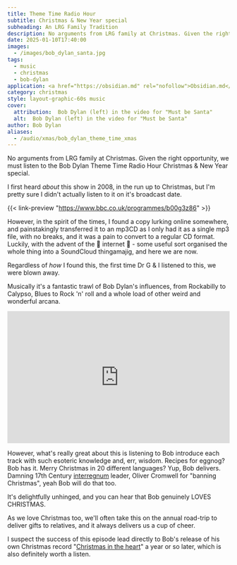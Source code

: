 ```yaml
---
title: Theme Time Radio Hour
subtitle: Christmas & New Year special
subheading: An LRG Family Tradition
description: No arguments from LRG family at Christmas. Given the right opportunity, we must listen to the Bob Dylan Theme Time Radio Hour Christmas & New Year special
date: 2025-01-10T17:40:00
images:
  - /images/bob_dylan_santa.jpg
tags:
  - music
  - christmas
  - bob-dylan
application: <a href="https://obsidian.md" rel="nofollow">Obsidian.md</a>
category: christmas
style: layout-graphic-60s music
cover:
  attribution:  Bob Dylan (left) in the video for "Must be Santa"
  alt:  Bob Dylan (left) in the video for "Must be Santa"
author: Bob Dylan
aliases:
  - /audio/xmas/bob_dylan_theme_time_xmas
---
```

No arguments from LRG family at Christmas. Given the right opportunity, we must listen to the Bob Dylan Theme Time Radio Hour Christmas & New Year special.

I first heard _about_ this show in 2008, in the run up to Christmas, but I'm pretty sure I didn't actually listen to it on it's broadcast date.

<!--more-->

{{< link-preview "https://www.bbc.co.uk/programmes/b00g3z86" >}} 

However, in the spirit of the times, I found a copy lurking online somewhere, and painstakingly transferred it to an mp3CD as I only had it as a single mp3 file, with no breaks, and it was a pain to convert to a regular CD format. Luckily, with the advent of the 🌟 internet 🌟 - some useful sort organised the whole thing into a SoundCloud thingamajig, and here we are now.

Regardless of _how_ I found this, the first time Dr G & I listened to this, we were blown away. 

Musically it's a fantastic trawl of Bob Dylan's influences, from Rockabilly to Calypso, Blues to Rock 'n' roll and a whole load of other weird and wonderful arcana. 

<iframe width="100%" height="300" scrolling="no" frameborder="no" allow="autoplay" src="https://w.soundcloud.com/player/?url=https%3A//api.soundcloud.com/playlists/68074&color=%234a4645&auto_play=false&hide_related=false&show_comments=true&show_user=true&show_reposts=false&show_teaser=true&visual=true"></iframe>

However, what's really great about this is listening to Bob introduce each track with such esoteric knowledge and, err, wisdom. Recipes for eggnog? Bob has it. Merry Christmas in 20 different languages? Yup, Bob delivers. Damning 17th Century [interregnum](https://en.wikipedia.org/wiki/Interregnum_(England)) leader, Oliver Cromwell for "banning Christmas", yeah Bob will do that too.

It's delightfully unhinged, and you can hear that Bob genuinely LOVES CHRISTMAS. 

As we love Christmas too, we'll often take this on the annual road-trip to deliver gifts to relatives, and it always delivers us a cup of cheer.

 I suspect the success of this episode lead directly to Bob's release of his own Christmas record "[Christmas in the heart](https://open.spotify.com/album/6Ylr6c6snKHzMBaZHXHEWm?si=exfpuaLbQHmOdzMQhREGqw)" a year or so later, which is also definitely worth a listen.

